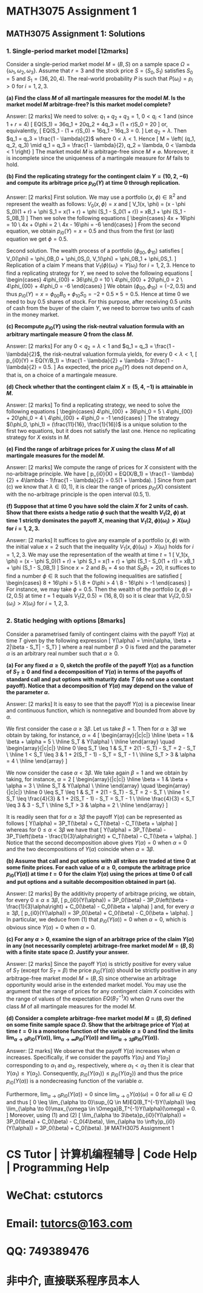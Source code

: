 # MATH3075 Assignment 1

## MATH3075 Assignment 1: Solutions

### 1. Single-period market model [12marks]

Consider a single-period market model $M = (B,S)$ on a sample space $\Omega = \{\omega_1, \omega_2, \omega_3\}$. Assume that $r = 3$ and the stock price $S = (S_0, S_1)$ satisfies $S_0 = 5$ and $S_1 = (36, 20, 4)$. The real-world probability $P$ is such that $P(\omega_i) = p_i > 0$ for $i = 1, 2, 3$.

**(a) Find the class $M$ of all martingale measures for the model $M$. Is the market model $M$ arbitrage-free? Is this market model complete?**

Answer: [2 marks] We need to solve: $q_1 + q_2 + q_3 = 1$, $0 < q_i < 1$ and (since $1 + r = 4$)
\[
EQ(S_1) = 36q_1 + 20q_2 + 4q_3 = (1 + r)S_0 = 20
\]
or, equivalently,
\[
EQ(S_1 - (1 + r)S_0) = 16q_1 - 16q_3 = 0.
\]
Let $q_2 = \lambda$. Then $q_1 = q_3 = \frac{1 - \lambda}{2}$ where $0 < \lambda < 1$. Hence
\[
M = 
\left\{
(q_1, q_2, q_3) \mid q_1 = q_3 = \frac{1 - \lambda}{2}, q_2 = \lambda, 0 < \lambda < 1
\right\}
\]
The market model $M$ is arbitrage-free since $M \neq \varnothing$. Moreover, it is incomplete since the uniqueness of a martingale measure for $M$ fails to hold.

**(b) Find the replicating strategy for the contingent claim $Y = (10, 2, -6)$ and compute its arbitrage price $p_{i0}(Y)$ at time 0 through replication.**

Answer: [2 marks] First solution. We may use a portfolio $(x, \phi) \in \mathbb{R}^2$ and represent the wealth as follows: $V_0(x, \phi) = x$ and
\[
V_1(x, \phi) = (x - \phi S_0)(1 + r) + \phi S_1 = x(1 + r) + \phi (S_1 - S_0(1 + r)) = xB_1 + \phi (S_1 - S_0B_1)
\]
Then we solve the following equations
\[
\begin{cases}
4x + 16\phi = 10 \\
4x + 0\phi = 2 \\
4x - 16\phi = -6
\end{cases}
\]
From the second equation, we obtain $p_{i0}(Y) = x = 0.5$ and thus from the first (or last) equation we get $\phi = 0.5$.

Second solution. The wealth process of a portfolio $(\phi_{00}, \phi_{10})$ satisfies
\[
V_0(\phi) = \phi_0B_0 + \phi_0S_0, V_1(\phi) = \phi_0B_1 + \phi_0S_1.
\]
Replication of a claim $Y$ means that $V_1(\phi)(\omega_i) = Y(\omega_i)$ for $i = 1, 2, 3$. Hence to find a replicating strategy for $Y$, we need to solve the following equations
\[
\begin{cases}
4\phi_{00} + 36\phi_0 = 10 \\
4\phi_{00} + 20\phi_0 = 2 \\
4\phi_{00} + 4\phi_0 = -6
\end{cases}
\]
We obtain $(\phi_{00}, \phi_{10}) = (-2, 0.5)$ and thus $p_{i0}(Y) = x = \phi_{00}B_0 + \phi_{10}S_0 = -2 + 0.5 \times 5 = 0.5$.
Hence at time 0 we need to buy 0.5 shares of stock. For this purpose, after receiving 0.5 units of cash from the buyer of the claim $Y$, we need to borrow two units of cash in the money market.

**(c) Recompute $p_{i0}(Y)$ using the risk-neutral valuation formula with an arbitrary martingale measure $Q$ from the class $M$.**

Answer: [2 marks] For any $0 < q_2 = \lambda < 1$ and $q_1 = q_3 = \frac{1 - \lambda}{2}$, the risk-neutral valuation formula yields, for every $0 < \lambda < 1$,
\[
p_{i0}(Y) = EQ(Y/B_1) = \frac{1 - \lambda}{2} + \lambda - 3\frac{1 - \lambda}{2} = 0.5.
\]
As expected, the price $p_{i0}(Y)$ does not depend on $\lambda$, that is, on a choice of a martingale measure.

**(d) Check whether that the contingent claim $X = (5, 4, -1)$ is attainable in $M$.**

Answer: [2 marks] To find a replicating strategy, we need to solve the following equations
\[
\begin{cases}
4\phi_{00} + 36\phi_0 = 5 \\
4\phi_{00} + 20\phi_0 = 4 \\
4\phi_{00} + 4\phi_0 = -1
\end{cases}
\]
The strategy $(\phi_0, \phi_1) = (\frac{11}{16}, \frac{1}{16})$ is a unique solution to the first two equations, but it does not satisfy the last one. Hence no replicating strategy for $X$ exists in $M$.

**(e) Find the range of arbitrage prices for $X$ using the class $M$ of all martingale measures for the model $M$.**

Answer: [2 marks] We compute the range of prices for $X$ consistent with the no-arbitrage principle. We have
\[
p_{i0}(X) = EQ(X/B_1) = \frac{1 - \lambda}{2} + 4\lambda - 1\frac{1 - \lambda}{2} = 0.5(1 + \lambda).
\]
Since from part (c) we know that $\lambda \in (0, 1)$, it is clear the range of prices $p_{i0}(X)$ consistent with the no-arbitrage principle is the open interval $(0.5, 1)$.

**(f) Suppose that at time 0 you have sold the claim $X$ for 2 units of cash. Show that there exists a hedge ratio $\phi$ such that the wealth $V_1(2, \phi)$ at time 1 strictly dominates the payoff $X$, meaning that $V_1(2, \phi)(\omega_i) > X(\omega_i)$ for $i = 1, 2, 3$.**

Answer: [2 marks] It suffices to give any example of a portfolio $(x, \phi)$ with the initial value $x = 2$ such that the inequality $V_1(x, \phi)(\omega_i) > X(\omega_i)$ holds for $i = 1, 2, 3$. We may use the representation of the wealth at time $t = 1$
\[
V_1(x, \phi) = (x - \phi S_0)(1 + r) + \phi S_1 = x(1 + r) + \phi (S_1 - S_0(1 + r)) = xB_1 + \phi (S_1 - S_0B_1)
\]
Since $x = 2$ and $B_1 = 4$ so that $S_0B_1 = 20$, it suffices to find a number $\phi \in \mathbb{R}$ such that the following inequalities are satisfied
\[
\begin{cases}
8 + 16\phi > 5 \\
8 + 0\phi > 4 \\
8 - 16\phi > -1
\end{cases}
\]
For instance, we may take $\phi = 0.5$. Then the wealth of the portfolio $(x, \phi) = (2, 0.5)$ at time $t = 1$ equals $V_1(2, 0.5) = (16, 8, 0)$ so it is clear that $V_1(2, 0.5)(\omega_i) > X(\omega_i)$ for $i = 1, 2, 3$.

### 2. Static hedging with options [8marks]

Consider a parametrised family of contingent claims with the payoff $Y(\alpha)$ at time $T$ given by the following expression
\[
Y(\alpha) = \min\{\alpha, \beta + 2|\beta - S_T| - S_T\}
\]
where a real number $\beta > 0$ is fixed and the parameter $\alpha$ is an arbitrary real number such that $\alpha \geq 0$.

**(a) For any fixed $\alpha \geq 0$, sketch the profile of the payoff $Y(\alpha)$ as a function of $S_T \geq 0$ and find a decomposition of $Y(\alpha)$ in terms of the payoffs of standard call and put options with maturity date $T$ (do not use a constant payoff). Notice that a decomposition of $Y(\alpha)$ may depend on the value of the parameter $\alpha$.**

Answer: [2 marks] It is easy to see that the payoff $Y(\alpha)$ is a piecewise linear and continuous function, which is nonnegative and bounded from above by $\alpha$.

We first consider the case $\alpha \geq 3\beta$. Let us take $\beta = 1$. Then for $\alpha \geq 3\beta$ we obtain by taking, for instance, $\alpha = 4$
\[
\begin{array}{|c|c|}
\hline
\beta = 1 & \beta + \alpha = 5 \\
\hline
S_T & Y(\alpha) \\
\hline
\end{array}
\quad
\begin{array}{|c|c|}
\hline
0 \leq S_T \leq 1 & S_T + 2(1 - S_T) - S_T = 2 - S_T \\
\hline
1 < S_T \leq 3 & 1 + 2(S_T - 1) - S_T = S_T - 1 \\
\hline
S_T > 3 & \alpha = 4 \\
\hline
\end{array}
\]

We now consider the case $\alpha < 3\beta$. We take again $\beta = 1$ and we obtain by taking, for instance, $\alpha = 2$
\[
\begin{array}{|c|c|}
\hline
\beta = 1 & \beta + \alpha = 3 \\
\hline
S_T & Y(\alpha) \\
\hline
\end{array}
\quad
\begin{array}{|c|c|}
\hline
0 \leq S_T \leq 1 & S_T + 2(1 - S_T) - S_T = 2 - S_T \\
\hline
1 < S_T \leq \frac{4}{3} & 1 + 2(S_T - 1) - S_T = S_T - 1 \\
\hline
\frac{4}{3} < S_T \leq 3 & 3 - S_T \\
\hline
S_T > 3 & \alpha = 2 \\
\hline
\end{array}
\]

It is readily seen that for $\alpha \geq 3\beta$ the payoff $Y(\alpha)$ can be represented as follows
\[
Y(\alpha) = 3P_T(\beta) + C_T(\beta) - C_T(\beta + \alpha)
\]
whereas for $0 \leq \alpha < 3\beta$ we have that
\[
Y(\alpha) = 3P_T(\beta) - 3P_T\left(\beta - \frac{1}{3}\alpha\right) + C_T(\beta) - C_T(\beta + \alpha).
\]
Notice that the second decomposition above gives $Y(\alpha) = 0$ when $\alpha = 0$ and the two decompositions of $Y(\alpha)$ coincide when $\alpha = 3\beta$.

**(b) Assume that call and put options with all strikes are traded at time 0 at some finite prices. For each value of $\alpha \geq 0$, compute the arbitrage price $p_{i0}(Y(\alpha))$ at time $t = 0$ for the claim $Y(\alpha)$ using the prices at time 0 of call and put options and a suitable decomposition obtained in part (a).**

Answer: [2 marks] By the additivity property of arbitrage pricing, we obtain, for every $0 \leq \alpha \leq 3\beta$,
\[
p_{i0}(Y(\alpha)) = 3P_0(\beta) - 3P_0\left(\beta - \frac{1}{3}\alpha\right) + C_0(\beta) - C_0(\beta + \alpha)
\]
and, for every $\alpha \geq 3\beta$,
\[
p_{i0}(Y(\alpha)) = 3P_0(\beta) + C_0(\beta) - C_0(\beta + \alpha).
\]
In particular, we deduce from (1) that $p_{i0}(Y(\alpha)) = 0$ when $\alpha = 0$, which is obvious since $Y(\alpha) = 0$ when $\alpha = 0$.

**(c) For any $\alpha > 0$, examine the sign of an arbitrage price of the claim $Y(\alpha)$ in any (not necessarily complete) arbitrage-free market model $M = (B,S)$ with a finite state space $\Omega$. Justify your answer.**

Answer: [2 marks] Since the payoff $Y(\alpha)$ is strictly positive for every value of $S_T$ (except for $S_T = \beta$) the price $p_{i0}(Y(\alpha))$ should be strictly positive in any arbitrage-free market model $M = (B,S)$ since otherwise an arbitrage opportunity would arise in the extended market model. You may use the argument that the range of prices for any contingent claim $X$ coincides with the range of values of the expectation $EQ(B_T^{-1}X)$ when $Q$ runs over the class $M$ of all martingale measures for the model $M$.

**(d) Consider a complete arbitrage-free market model $M = (B,S)$ defined on some finite sample space $\Omega$. Show that the arbitrage price of $Y(\alpha)$ at time $t = 0$ is a monotone function of the variable $\alpha \geq 0$ and find the limits $\lim_{\alpha \to 0}p_{i0}(Y(\alpha))$, $\lim_{\alpha \to \infty}p_{i0}(Y(\alpha))$ and $\lim_{\alpha \to 3\beta}p_{i0}(Y(\alpha))$.**

Answer: [2 marks] We observe that the payoff $Y(\alpha)$ increases when $\alpha$ increases. Specifically, if we consider the payoffs $Y(\alpha_1)$ and $Y(\alpha_2)$ corresponding to $\alpha_1$ and $\alpha_2$, respectively, where $\alpha_1 < \alpha_2$ then it is clear that $Y(\alpha_1) \leq Y(\alpha_2)$. Consequently, $p_{i0}(Y(\alpha_1)) \leq p_{i0}(Y(\alpha_2))$ and thus the price $p_{i0}(Y(\alpha))$ is a nondecreasing function of the variable $\alpha$.

Furthermore, $\lim_{\alpha \to 0}p_{i0}(Y(\alpha)) = 0$ since $\lim_{\alpha \to 0}Y(\alpha)(\omega) = 0$ for all $\omega \in \Omega$ and thus
\[
0 \leq \lim_{\alpha \to 0}\sup_{Q \in M}EQ(B_T^{-1}Y(\alpha)) \leq \lim_{\alpha \to 0}\max_{\omega \in \Omega}B_T^{-1}Y(\alpha)(\omega) = 0.
\]
Moreover, using (1) and (2)
\[
\lim_{\alpha \to 3\beta}p_{i0}(Y(\alpha)) = 3P_0(\beta) + C_0(\beta) - C_0(4\beta), \lim_{\alpha \to \infty}p_{i0}(Y(\alpha)) = 3P_0(\beta) + C_0(\beta).
\]# MATH3075 Assignment 1

# CS Tutor | 计算机编程辅导 | Code Help | Programming Help

# WeChat: cstutorcs

# Email: tutorcs@163.com

# QQ: 749389476

# 非中介, 直接联系程序员本人
